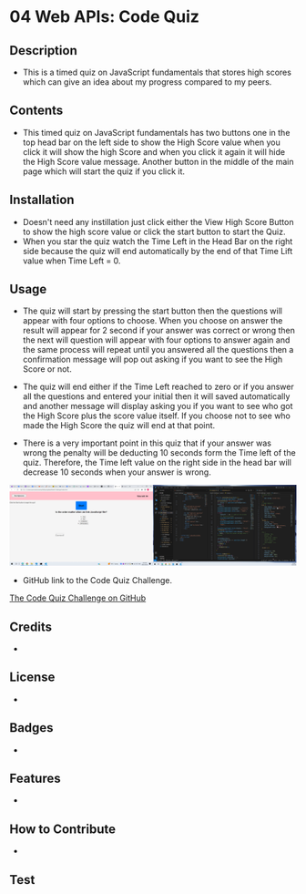 # 04 Web APIs: Code Quiz

## Description 

* This is a timed quiz on JavaScript fundamentals that stores high scores which can give an idea about my progress compared to my peers.

## Contents 

* This timed quiz on JavaScript fundamentals has two buttons one in the top head bar on the left side to show the High Score value when you click it will show the high Score and when you click it again it will hide the High Score value message.
Another button in the middle of the main page which will start the quiz if you click it. 

## Installation 

* Doesn't need any instillation just click either the View High Score Button to show the high score value or click the start button to start the Quiz.
* When you star the quiz watch the Time Left in the Head Bar on the right side because the quiz will end automatically by the end of that Time Lift value when Time Left = 0.
  

## Usage 

* The quiz will start by pressing the start button then the questions will appear with four options to choose. When you choose on answer the result will appear for 2 second if your answer was correct or wrong then the next will question will appear with four options to answer again and the same process will repeat until you answered all the questions then a confirmation message will pop out asking if you want to see the High Score or not.

* The quiz will end either if the Time Left reached to zero or if you answer all the questions and entered your initial then it will saved automatically and another message will display asking you if you want to see who got the High Score plus the score value itself. If you choose not to see who made the High Score the quiz will end at that point. 

* There is a very important point in this quiz that if your answer was wrong the penalty will be deducting 10 seconds form the Time left of the quiz. Therefore, the Time left value on the right side in the head bar will decrease 10 seconds when your answer is wrong.  


![Screenshot Code Quiz](./assets/Screenshot%20Code%20Quiz.png)

* GitHub link to the Code Quiz Challenge.

[The Code Quiz Challenge on GitHub]()

## Credits

* 
## License
* 

## Badges
* 
## Features
* 
## How to Contribute
* 
## Test
